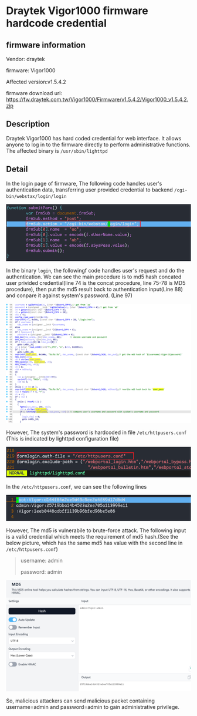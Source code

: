 # Draytek Vigor1000 firmware hardcode credential

## firmware information

Vendor: draytek

firmware: Vigor1000

Affected version:v1.5.4.2

firmware download url: https://fw.draytek.com.tw/Vigor1000/Firmware/v1.5.4.2/Vigor1000_v1.5.4.2.zip

## Description

Draytek Vigor1000 has hard coded credential for web interface. It allows anyone to log in to the firmware directly to perform administrative functions. The affected binary is `/usr/sbin/lighttpd`

## Detail

In the login page of firmware, The following code handles user's authentication data, transferring user provided credential to backend `/cgi-bin/webstax/login/login`

![image-20250211190137761](vigor1000_hardcode_credential.assets/image-20250211190137761.png)

In the binary `login`, the followingf code handles user's request and do the authentication. We can see the main procedure is to md5 hash concated user privided credential(line 74 is the concat procedure, line 75-78 is MD5 procedure), then put the md5 result back to authentication input(Line 88) and conpare it against system's password. (Line 97)

![image-20250211190716368](vigor1000_hardcode_credential.assets/image-20250211190716368.png)

However, The system's password is hardcoded in file `/etc/httpusers.conf` (This is indicated by lighttpd configuration file)

![image-20250211191150682](vigor1000_hardcode_credential.assets/image-20250211191150682.png)

In the `/etc/httpusers.conf`, we can see the following lines

![image-20250211191239651](vigor1000_hardcode_credential.assets/image-20250211191239651.png)

However, The md5 is vulnerabile to brute-force attack. The following input is a valid credential which meets the requirement of md5 hash.(See the below picture, which has the same md5 has value with the second line in `/etc/httpusers.conf`)

> username: admin
>
> password: admin

![image-20250211191724506](vigor1000_hardcode_credential.assets/image-20250211191724506.png)

So, malicious attackers can send malicious packet containing username=admin and password=admin to gain administrative privilege.